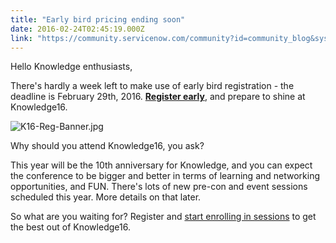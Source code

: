 ```yaml
---
title: "Early bird pricing ending soon"
date: 2016-02-24T02:45:19.000Z
link: "https://community.servicenow.com/community?id=community_blog&sys_id=16edaee9dbd0dbc01dcaf3231f961999"
---
```

<p>Hello Knowledge enthusiasts,</p><p></p><p>There's hardly a week left to make use of early bird registration - the deadline is February 29th, 2016. <strong><a title="owledge.servicenow.com/register-pricing.html" href="http://knowledge.servicenow.com/register-pricing.html">Register early</a></strong>, and prepare to shine at Knowledge16.</p><p></p><p><img  alt="K16-Reg-Banner.jpg" class="image-1 jive-image" src="932948c6db981344e9737a9e0f961937.iix" style="height: auto;"/></p><p></p><p>Why should you attend Knowledge16, you ask?</p><p></p><p>This year will be the 10th anniversary for Knowledge, and you can expect the conference to be bigger and better in terms of learning and networking opportunities, and FUN. There's lots of new pre-con and event sessions scheduled this year. More details on that later.</p><p></p><p>So what are you waiting for? Register and <a title="nowledge16.servicenowevents.com/connect/dashboard.ww" href="https://knowledge16.servicenowevents.com/connect/dashboard.ww">start enrolling in sessions</a> to get the best out of Knowledge16.</p>